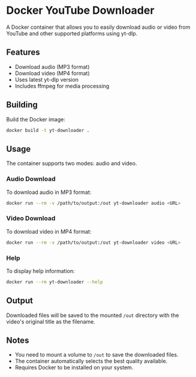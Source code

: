 # Docker YouTube Downloader

A Docker container that allows you to easily download audio or video from YouTube and other supported platforms using yt-dlp.

## Features

- Download audio (MP3 format)
- Download video (MP4 format)
- Uses latest yt-dlp version
- Includes ffmpeg for media processing

## Building

Build the Docker image:

```bash
docker build -t yt-downloader .
```

## Usage

The container supports two modes: audio and video.

### Audio Download

To download audio in MP3 format:

```bash
docker run --rm -v /path/to/output:/out yt-downloader audio <URL>
```

### Video Download

To download video in MP4 format:

```bash
docker run --rm -v /path/to/output:/out yt-downloader video <URL>
```

### Help

To display help information:

```bash
docker run --rm yt-downloader --help
```

## Output

Downloaded files will be saved to the mounted `/out` directory with the video's original title as the filename.

## Notes

- You need to mount a volume to `/out` to save the downloaded files.
- The container automatically selects the best quality available.
- Requires Docker to be installed on your system.